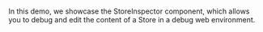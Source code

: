# <StoreInspector />

In this demo, we showcase the StoreInspector component, which allows you to
debug and edit the content of a Store in a debug web environment.
